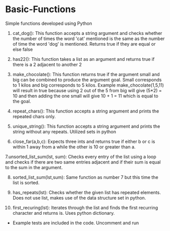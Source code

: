 # Basic-Functions
Simple functions developed using Python

1. cat_dog(): This function accepts a string argument and checks whether the number of times the word 'cat' mentioned 
is the same as the number of time the word 'dog' is mentioned. Returns true if they are equal or else false

2. has22(): This function takes a list as an argument and returns true if there is a 2 adjacent to another 2

3. make_chocolate(): This function returns true if the argument small and big can be combined to produce the argument goal. Small 
corresponds to 1 kilos and big corresponds to 5 kilos. 
Example make_chocolate(1,5,11) will result in true because using 2 out of the 5 from big will give (5*2) = 10 and then adding the one small 
will give 10 + 1 = 11 which is equal to the goal. 

4. repeat_chars(): This function accepts a string argument and prints the repeated chars only.

5. unique_string(): This function accepts a string argument and prints the string without any repeats. Utilized sets in python

6. close_far(a,b,c): Expects three ints and returns true if either b or c is within 1 away from a while the other is 10 or greater than a.

7.unsorted_list_sum(lst, sum): Checks every entry of the list using a loop and checks if there are two same entries adjacent
and if their sum is equal to the sum in the argument. 

8. sorted_list_sum(lst,sum): Same function as number 7 but this time the list is sorted. 

9. has_repeats(lst): Checks whether the given list has repeated elements. Does not use list, makes use of the data structure
set in python.

10. first_recuring(lst): Iterates through the list and finds the first recurring character and returns is. Uses python 
dictionary. 

* Example tests are included in the code. Uncomment and run
